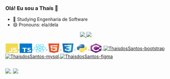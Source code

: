 ### Olá! Eu sou a Thaís 👋

- 🌱 Studying Engenharia de Software
- 😄 Pronouns:  ela/dela

<div align="center">
  <a href="https://github.com/ThaisdosSantos">
  <img height="180em" src="https://github-readme-stats.vercel.app/api?username=ThaisdosSantos&show_icons=true&theme=dracula&include_all_commits=true&count_private=true"/>
  <img height="180em" src="https://github-readme-stats.vercel.app/api/top-langs/?username=ThaisdosSantos&layout=compact&langs_count=7&theme=dracula"/>
</div>
  <div style="display: inline_block"><br>
  <img align="center" alt="ThaisdosSantos-Js" height="30" width="40" src="https://raw.githubusercontent.com/devicons/devicon/master/icons/javascript/javascript-plain.svg">
  <img align="center" alt="ThaisdosSantos-Ts" height="30" width="40" src="https://raw.githubusercontent.com/devicons/devicon/master/icons/typescript/typescript-plain.svg">
  <img align="center" alt="ThaisdosSantos-React" height="30" width="40" src="https://raw.githubusercontent.com/devicons/devicon/master/icons/react/react-original.svg">
  <img align="center" alt="ThaisdosSantos-HTML" height="30" width="40" src="https://raw.githubusercontent.com/devicons/devicon/master/icons/html5/html5-original.svg">
  <img align="center" alt="ThaisdosSantos-CSS" height="30" width="40" src="https://raw.githubusercontent.com/devicons/devicon/master/icons/css3/css3-original.svg">
  <img align="center" alt="ThaisdosSantos-Python" height="30" width="40" src="https://raw.githubusercontent.com/devicons/devicon/master/icons/python/python-original.svg">
  <img align="center" alt="ThaisdosSantos-Csharp" height="30" width="40" src="https://raw.githubusercontent.com/devicons/devicon/master/icons/csharp/csharp-original.svg">
  <img align="center" alt="ThaisdosSantos-bootstrap" height="30" width="40" src="https://cdn.jsdelivr.net/gh/devicons/devicon/icons/bootstrap/bootstrap-original.svg" >      
  <img align="center" alt="ThaisdosSantos-mysql" height="30" width="40" 
 src="https://cdn.jsdelivr.net/gh/devicons/devicon/icons/mysql/mysql-original.svg" />
  <img align="center" alt="ThaisdosSantos-figma" height="30" width="40" 
 src="https://cdn.jsdelivr.net/gh/devicons/devicon/icons/figma/figma-original.svg" />
    </div>
  
 ##
  
 <div> 
  <a href="https://www.linkedin.com/in/thais-dos-santos-9858701b2/" target="_blank"><img src="https://img.shields.io/badge/-LinkedIn-%230077B5?style=for-the-badge&logo=linkedin&logoColor=white" target="_blank"></a>.
   <a href = "mailto:thaisds2.aluno@unipampa.edu.br"><img src="https://img.shields.io/badge/Gmail-D14836?style=for-the-badge&logo=gmail&logoColor=white" target="_blank"></a>
            

</div>
